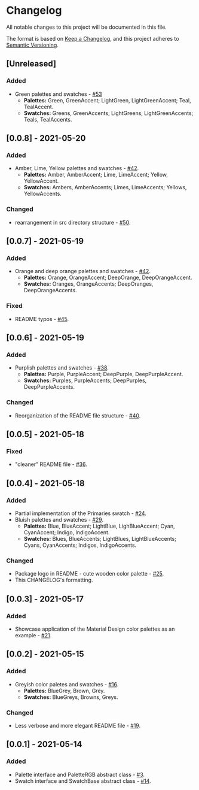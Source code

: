 # Changelog

All notable changes to this project will be documented in this file.

The format is based on [Keep a Changelog](https://keepachangelog.com/en/1.0.0/),
and this project adheres to [Semantic Versioning](https://semver.org/spec/v2.0.0.html).

## [Unreleased]
### Added
- Green palettes and swatches - [#53](https://github.com/dartoos-dev/eo_color/issues/53)
  - **Palettes:** Green, GreenAccent; LightGreen, LightGreenAccent; Teal,
    TealAccent.
  - **Swatches:** Greens, GreenAccents; LightGreens, LightGreenAccents; Teals,
    TealAccents.

## [0.0.8] - 2021-05-20
### Added
- Amber, Lime, Yellow palettes and swatches - [#42](https://github.com/dartoos-dev/eo_color/issues/49).
  - **Palettes:** Amber, AmberAccent; Lime, LimeAccent; Yellow, YellowAccent.
  - **Swatches:** Ambers, AmberAccents; Limes, LimeAccents; Yellows,
    YellowAccents.

### Changed
- rearrangement in src directory structure - [#50](https://github.com/dartoos-dev/eo_color/issues/50).

## [0.0.7] - 2021-05-19
### Added
- Orange and deep orange palettes and swatches - [#42](https://github.com/dartoos-dev/eo_color/issues/42).
  - **Palettes:** Orange, OrangeAccent; DeepOrange, DeepOrangeAccent.
  - **Swatches:** Oranges, OrangeAccents; DeepOranges, DeepOrangeAccents.

### Fixed
- README typos - [#45](https://github.com/dartoos-dev/eo_color/issues/45).

## [0.0.6] - 2021-05-19

### Added
- Purplish palettes and swatches - [#38](https://github.com/dartoos-dev/eo_color/issues/38).
  - **Palettes:** Purple, PurpleAccent; DeepPurple, DeepPurpleAccent.
  - **Swatches:** Purples, PurpleAccents; DeepPurples, DeepPurpleAccents.

### Changed
- Reorganization of the README file structure - [#40](https://github.com/dartoos-dev/eo_color/issues/40).

## [0.0.5] - 2021-05-18
### Fixed
- "cleaner" README file - [#36](https://github.com/dartoos-dev/eo_color/issues/36).

## [0.0.4] - 2021-05-18
### Added
- Partial implementation of the Primaries swatch - [#24](https://github.com/dartoos-dev/eo_color/issues/24).
- Bluish palettes and swatches - [#29](https://github.com/dartoos-dev/eo_color/issues/29).
  - **Palettes:** Blue, BlueAccent; LightBlue, LighBlueAccent; Cyan, CyanAccent; Indigo,
    IndigoAccent.
  - **Swatches:** Blues, BlueAccents; LightBlues, LightBlueAccents; Cyans, CyanAccents;
    Indigos, IndigoAccents.

### Changed
- Package logo in README - cute wooden color palette -
  [#25](https://github.com/dartoos-dev/eo_color/issues/25).
- This CHANGELOG's formatting.

## [0.0.3] - 2021-05-17
### Added
- Showcase application of the Material Design color palettes as an example -
  [#21](https://github.com/dartoos-dev/eo_color/issues/21).

## [0.0.2] - 2021-05-15
### Added
- Greyish color paletes and swatches - [#16](https://github.com/dartoos-dev/eo_color/issues/16).
  - **Palettes:** BlueGrey, Brown, Grey.
  - **Swatches:** BlueGreys, Browns, Greys.

### Changed
- Less verbose and more elegant README file -
  [#19](https://github.com/dartoos-dev/eo_color/issues/19).

## [0.0.1] - 2021-05-14
### Added
- Palette interface and PaletteRGB abstract class -
  [#3](https://github.com/dartoos-dev/eo_color/issues/3).
- Swatch interface and SwatchBase abstract class -
  [#14](https://github.com/dartoos-dev/eo_color/issues/14).
